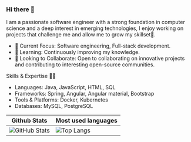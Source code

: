 ### Hi there 👋

I am a passionate software engineer with a strong foundation in computer science and a deep interest in emerging technologies, I enjoy working on projects that challenge me and allow me to grow my skillset💓.

  - 🔭 Current Focus: Software engineering, Full-stack development.
  - 🌱 Learning: Continuously improving my knowledge.
  - 👯 Looking to Collaborate: Open to collaborating on innovative projects and contributing to interesting open-source communities.

Skills & Expertise 🧞‍♀️

 - Languages: Java, JavaScript, HTML, SQL
 - Frameworks: Spring, Angular, Angular material, Bootstrap 
 - Tools & Platforms: Docker, Kubernetes
 - Databases: MySQL, PostgreSQL

| Github Stats  | Most used languages |
| ------------- | --------------------|
| ![GitHub Stats](https://github-readme-stats.vercel.app/api?username=Rebai-sAFE&show_icons=true&theme=synthwave) | ![Top Langs](https://github-readme-stats.vercel.app/api/top-langs/?username=Rebai-Safe&layout=pie&theme=synthwave) 

